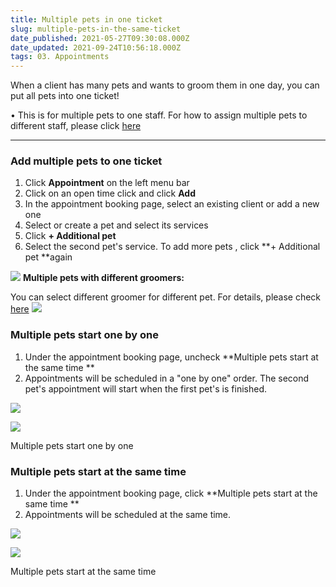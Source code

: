 ```yaml
---
title: Multiple pets in one ticket
slug: multiple-pets-in-the-same-ticket
date_published: 2021-05-27T09:30:08.000Z
date_updated: 2021-09-24T10:56:18.000Z
tags: 03. Appointments
---
```


When a client has many pets and wants to groom them in one day, you can put all pets into one ticket!

• This is for multiple pets to one staff. For how to assign multiple pets to different staff, please click [here](__GHOST_URL__/multiple-staff-in-one-ticket/)

---

### Add multiple pets to one ticket

1. Click **Appointment** on the left menu bar
2. Click on an open time click and click **Add**
3. In the appointment booking page, select an existing client or add a new one
4. Select or create a pet and select its services
5. Click **+ Additional pet**
6. Select the second pet's service. To add more pets , click **+ Additional pet **again

![](__GHOST_URL__/content/images/2021/08/Screenshot-17.58.27.gif)
**Multiple pets with different groomers:**

You can select different groomer for different pet. For details, please check [here](__GHOST_URL__/multiple-staff-in-one-ticket/)
![](__GHOST_URL__/content/images/2021/08/Screenshot-18.07.32.png)
### Multiple pets start one by one

1. Under the appointment booking page, uncheck **Multiple pets start at the same time **
2. Appointments will be scheduled in a "one by one" order. The second pet's appointment will start when the first pet's is finished.

![](__GHOST_URL__/content/images/2021/08/Screenshot-18.14.40.png)

![](__GHOST_URL__/content/images/2021/08/Screenshot-18.12.53.png)

Multiple pets start one by one
### Multiple pets start at the same time

1. Under the appointment booking page, click **Multiple pets start at the same time **
2. Appointments will be scheduled at the same time. 

![](__GHOST_URL__/content/images/2021/08/Screenshot-18.13.48.png)

![](__GHOST_URL__/content/images/2021/08/Screenshot-18.12.15.png)

Multiple pets start at the same time
